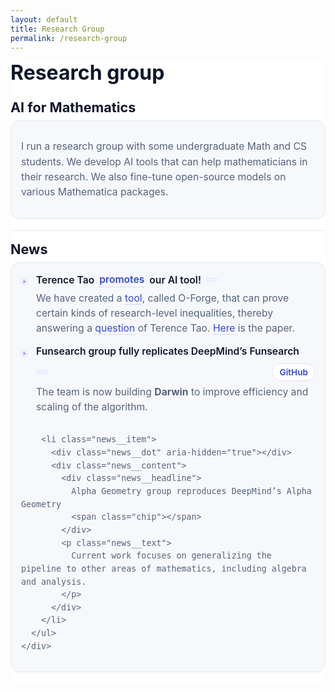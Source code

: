 ```yaml
---
layout: default
title: Research Group
permalink: /research-group
---
```


<section id="research" class="res">

  <h1 class="res__title">Research group</h1>

  <!-- ===== AI for Mathematics ===== -->
  <article class="card">
    <h2 class="card__title">AI for Mathematics</h2>
    <div class="card__body">
      <p>
        I run a research group with some undergraduate Math and CS students. We develop AI tools
        that can help mathematicians in their research. We also fine-tune open-source models on
        various Mathematica packages.
      </p>
    </div>
  </article>

  <!-- ===== News ===== -->
  <article class="card">
    <h2 class="card__title">News</h2>
    <div class="card__body">
      <ul class="news">
        <li class="news__item">
          <div class="news__dot" aria-hidden="true"></div>
          <div class="news__content">
            <div class="news__headline">
              Terence Tao <a href="https://mathstodon.xyz/@tao/115379172603958618">promotes</a> our AI tool!
              <span class="chip"></span>
            </div>
            <p class="news__text">
              We have created a <a href="https://o-forge.com/">tool</a>, called O-Forge, that can prove certain kinds of research-level inequalities, thereby answering a <a href="https://mathoverflow.net/questions/463937/what-mathematical-problems-can-be-attacked-using-deepminds-recent-mathematical/463940#463940">question</a> of Terence Tao. <a href="https://arxiv.org/abs/2510.12350">Here</a> is the paper.
            </p>
          </div>
        </li>
        <li class="news__item">
          <div class="news__dot" aria-hidden="true"></div>
          <div class="news__content">
            <div class="news__headline">
              Funsearch group fully replicates DeepMind’s Funsearch
              <span class="chip"></span>
              <a class="repo" href="https://github.com/SiddarthNarayanan01/research_v2" target="_blank" rel="noopener">GitHub</a>
            </div>
            <p class="news__text">
              The team is now building <strong>Darwin</strong> to improve efficiency and scaling of the algorithm.
            </p>
          </div>
        </li>

        <li class="news__item">
          <div class="news__dot" aria-hidden="true"></div>
          <div class="news__content">
            <div class="news__headline">
              Alpha Geometry group reproduces DeepMind’s Alpha Geometry
              <span class="chip"></span>
            </div>
            <p class="news__text">
              Current work focuses on generalizing the pipeline to other areas of mathematics, including algebra and analysis.
            </p>
          </div>
        </li>
      </ul>
    </div>
  </article>

</section>

<style>
  :root{
    --bg: #ffffff;
    --ink: #0f172a;
    --mute: #475569;
    --soft: #55627a;
    --line: #e6e8ee;
    --chip: #f7f8fc;
    --r: 14px;
  }

  .res{ background: var(--bg); max-width: 900px; }
  .res__title{ margin: 0 0 6px 0; font-size: 2rem; line-height: 1.2; color: var(--ink); }

  .card{ padding: 16px 0 18px 0; border-top: 1px solid var(--line); }
  .card:first-of-type{ border-top: 0; }

  .card__title{ margin: 0 0 8px 0; font-size: 1.35rem; font-weight: 650; color: var(--ink); }

  .card__body{
    background: var(--chip);
    border: 1px solid var(--line);
    border-radius: var(--r);
    padding: 14px 16px;
    color: var(--soft);
    font-size: 0.98rem;
    line-height: 1.55;
  }

  .card__body a{
    color: #3347c2;
    text-decoration: none;
    border-bottom: 1px dotted rgba(51,71,194,.35);
  }
  .card__body a:hover{ border-bottom-color: transparent; }

  /* ===== News list styling ===== */
  .news{
    list-style: none;
    margin: 0;
    padding: 2px 0 0 0;
    display: grid;
    gap: 14px;
  }

  .news__item{
    position: relative;
    display: grid;
    grid-template-columns: 14px 1fr;
    gap: 10px;
    align-items: start;
  }

  .news__dot{
    width: 10px; height: 10px;
    margin-top: 9px;
    border-radius: 999px;
    background: #9aa6c4;
    box-shadow: 0 0 0 3px #eef2ff inset;
  }

  .news__headline{
    color: var(--ink);
    font-weight: 600;
    line-height: 1.35;
    display: flex;
    flex-wrap: wrap;
    gap: 8px;
    align-items: center;
  }

  .news__text{
    margin: 6px 0 0 0;
    color: var(--soft);
  }

  .chip{
    display: inline-block;
    font-size: 0.74rem;
    padding: 2px 8px;
    border-radius: 999px;
    background: #eef2ff;
    border: 1px solid #dfe6ff;
    color: #3347c2;
    line-height: 1.6;
  }

  .repo{
    margin-left: auto;
    font-size: 0.85rem;
    padding: 4px 10px;
    border-radius: 999px;
    background: #ffffff;
    border: 1px solid var(--line);
    color: #3347c2 !important;
    text-decoration: none;
    border-bottom: 0;
  }
  .repo:hover{ background: #f9fafb; }

  @media (max-width: 640px){
    .card__title{ font-size: 1.2rem; }
    .card__body{ font-size: 0.96rem; }
    .news__headline{ gap: 6px; }
    .repo{ padding: 3px 8px; }
  }
</style>
